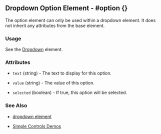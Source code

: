 

## Dropdown Option Element - #option {}

  The option element can only be used within a dropdown element.
  It does not inherit any attributes from the base element.

### Usage

   See the [Dropdown](dropdown.md) element.

### Attributes

   * `text` (string) - The text to display for this option.

   * `value` (string) - The value of this option.

   * `selected` (boolean) - If true, this option will be selected.

### See Also

 *  [dropdown element](./dropdown.md)

 *  [Simple Controls Demos](http://nitrogenproject.com/demos/simplecontrols)

